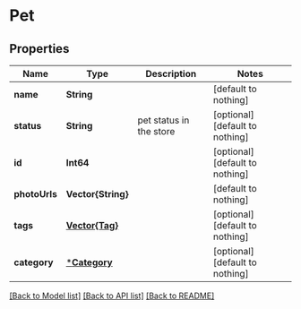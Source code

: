 # Pet


## Properties
Name | Type | Description | Notes
------------ | ------------- | ------------- | -------------
**name** | **String** |  | [default to nothing]
**status** | **String** | pet status in the store | [optional] [default to nothing]
**id** | **Int64** |  | [optional] [default to nothing]
**photoUrls** | **Vector{String}** |  | [default to nothing]
**tags** | [**Vector{Tag}**](Tag.md) |  | [optional] [default to nothing]
**category** | [***Category**](Category.md) |  | [optional] [default to nothing]


[[Back to Model list]](../README.md#models) [[Back to API list]](../README.md#api-endpoints) [[Back to README]](../README.md)


